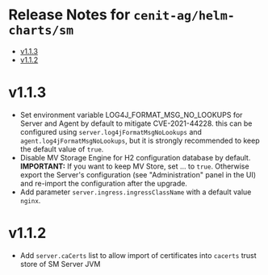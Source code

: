 Release Notes for `cenit-ag/helm-charts/sm`
===

<!-- TOC -->

- [v1.1.3](#v113)
- [v1.1.2](#v112)

<!-- /TOC -->

# v1.1.3
- Set environment variable LOG4J_FORMAT_MSG_NO_LOOKUPS for Server and Agent by default to mitigate CVE-2021-44228. this can be configured using `server.log4jFormatMsgNoLookups` and `agent.log4jFormatMsgNoLookups`, but it is strongly recommended to keep the default value of `true`.
- Disable MV Storage Engine for H2 configuration database by default. __IMPORTANT:__ If you want to keep MV Store, set ... to `true`. Otherwise export the Server's configuration (see "Administration" panel in the UI) and re-import the configuration after the upgrade.
- Add parameter `server.ingress.ingressClassName` with a default value `nginx`.

# v1.1.2
- Add `server.caCerts` list to allow import of certificates into `cacerts` trust store of SM Server JVM